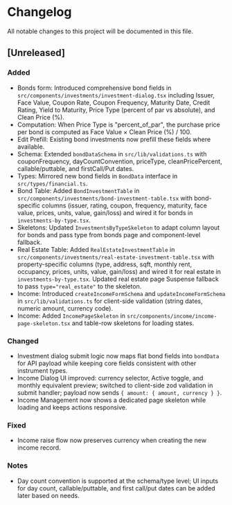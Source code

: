 # Changelog

All notable changes to this project will be documented in this file.

## [Unreleased]

### Added
- Bonds form: Introduced comprehensive bond fields in `src/components/investments/investment-dialog.tsx` including Issuer, Face Value, Coupon Rate, Coupon Frequency, Maturity Date, Credit Rating, Yield to Maturity, Price Type (percent of par vs absolute), and Clean Price (%).
- Computation: When Price Type is "percent_of_par", the purchase price per bond is computed as Face Value × Clean Price (%) / 100.
- Edit Prefill: Existing bond investments now prefill these fields where available.
- Schema: Extended `bondDataSchema` in `src/lib/validations.ts` with couponFrequency, dayCountConvention, priceType, cleanPricePercent, callable/puttable, and firstCall/Put dates.
- Types: Mirrored new bond fields in `BondData` interface in `src/types/financial.ts`.
- Bond Table: Added `BondInvestmentTable` in `src/components/investments/bond-investment-table.tsx` with bond-specific columns (issuer, rating, coupon, frequency, maturity, face value, prices, units, value, gain/loss) and wired it for bonds in `investments-by-type.tsx`.
 - Skeletons: Updated `InvestmentsByTypeSkeleton` to adapt column layout for bonds and pass type from bonds page and component-level fallback.
 - Real Estate Table: Added `RealEstateInvestmentTable` in `src/components/investments/real-estate-investment-table.tsx` with property-specific columns (type, address, sqft, monthly rent, occupancy, prices, units, value, gain/loss) and wired it for real estate in `investments-by-type.tsx`. Updated real estate page Suspense fallback to pass `type="real_estate"` to the skeleton.
 - Income: Introduced `createIncomeFormSchema` and `updateIncomeFormSchema` in `src/lib/validations.ts` for client-side validation (string dates, numeric amount, currency code).
 - Income: Added `IncomePageSkeleton` in `src/components/income/income-page-skeleton.tsx` and table-row skeletons for loading states.

### Changed
- Investment dialog submit logic now maps flat bond fields into `bondData` for API payload while keeping core fields consistent with other instrument types.
 - Income Dialog UI improved: currency selector, Active toggle, and monthly equivalent preview; switched to client-side zod validation in submit handler; payload now sends `{ amount: { amount, currency } }`.
 - Income Management now shows a dedicated page skeleton while loading and keeps actions responsive.

### Fixed
 - Income raise flow now preserves currency when creating the new income record.

### Notes
- Day count convention is supported at the schema/type level; UI inputs for day count, callable/puttable, and first call/put dates can be added later based on needs.
